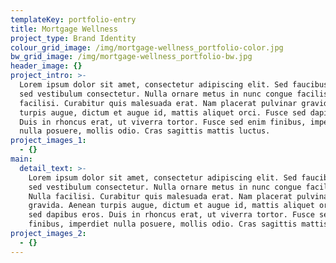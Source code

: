 ```yaml
---
templateKey: portfolio-entry
title: Mortgage Wellness
project_type: Brand Identity
colour_grid_image: /img/mortgage-wellness_portfolio-color.jpg
bw_grid_image: /img/mortgage-wellness_portfolio-bw.jpg
header_image: {}
project_intro: >-
  Lorem ipsum dolor sit amet, consectetur adipiscing elit. Sed faucibus velit
  sed vestibulum consectetur. Nulla ornare metus in nunc congue facilisis. Nulla
  facilisi. Curabitur quis malesuada erat. Nam placerat pulvinar gravida. Aenean
  turpis augue, dictum et augue id, mattis aliquet orci. Fusce sed dapibus eros.
  Duis in rhoncus erat, ut viverra tortor. Fusce sed enim finibus, imperdiet
  nulla posuere, mollis odio. Cras sagittis mattis luctus.
project_images_1:
  - {}
main:
  detail_text: >-
    Lorem ipsum dolor sit amet, consectetur adipiscing elit. Sed faucibus velit
    sed vestibulum consectetur. Nulla ornare metus in nunc congue facilisis.
    Nulla facilisi. Curabitur quis malesuada erat. Nam placerat pulvinar
    gravida. Aenean turpis augue, dictum et augue id, mattis aliquet orci. Fusce
    sed dapibus eros. Duis in rhoncus erat, ut viverra tortor. Fusce sed enim
    finibus, imperdiet nulla posuere, mollis odio. Cras sagittis mattis luctus.
project_images_2:
  - {}
---
```


